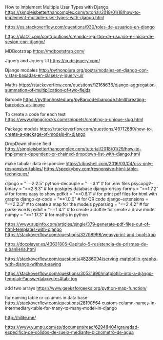 How to Implement Multiple User Types with Django
https://simpleisbetterthancomplex.com/tutorial/2018/01/18/how-to-implement-multiple-user-types-with-django.html

https://es.stackoverflow.com/questions/930/roles-de-usuarios-en-django


https://platzi.com/contributions/creando-registro-de-usuario-e-inicio-de-sesion-con-django/


MDBootstrap
https://mdbootstrap.com/

Jquery and Jquery UI 
https://code.jquery.com/

Django modales 
http://pythonpiura.org/posts/modales-en-django-con-vistas-basadas-en-clases-y-jquery-ui/

Maths
https://stackoverflow.com/questions/12165636/django-aggregation-summation-of-multiplication-of-two-fields

Barcode
https://pythonhosted.org/pyBarcode/barcode.html#creating-barcodes-as-image

To create a code for each test
https://www.djangorocks.com/snippets/creating-a-unique-slug.html

Package models
https://stackoverflow.com/questions/49712889/how-to-create-a-package-of-models-in-django

DropDown choice field
https://simpleisbetterthancomplex.com/tutorial/2018/01/29/how-to-implement-dependent-or-chained-dropdown-list-with-django.html


make tabular data responsive
https://dbushell.com/2016/03/04/css-only-responsive-tables/
https://speckyboy.com/responsive-html-table-techniques/

django = "==2.2.5" 
python-decouple = "==3.1" # for .env files
psycopg2-binary = "==2.8.3" # for postgres database
django-crispy-forms = "==1.7.2" # for forms easy to show
pdfkit = "==0.6.1" # for print pdf files for html with graphs
django-qr-code = "==1.0.0" # for QR code
django-extensions = "==2.2.3" # to create a map for the models
pyparsing = "==2.4.2"  # for parse words
pydot = "==1.4.1" # to create a dotfile for create a draw model
numpy = "==1.17.3" # for maths in python

https://www.supinfo.com/articles/single/379-generate-pdf-files-out-of-html-templates-with-django
https://stackoverflow.com/questions/32798998/weasyprint-and-bootstrap

https://docplayer.es/43631805-Capitulo-5-resistencia-de-prismas-de-albanileria.html

https://stackoverflow.com/questions/48286094/serving-matplotlib-graphs-with-django-without-saving

https://stackoverflow.com/questions/30531990/matplotlib-into-a-django-template?answertab=votes#tab-top

add two arrays
https://www.geeksforgeeks.org/python-map-function/

for naming table or columns in data base
https://stackoverflow.com/questions/28190564 custom-column-names-in-intermediary-table-for-many-to-many-model-in-django

http://hilite.me/

https://www.yumpu.com/es/document/read/62948404/gravedad-especifica-de-sólidos-de-suelo-mediante-picnometro-de-agua
